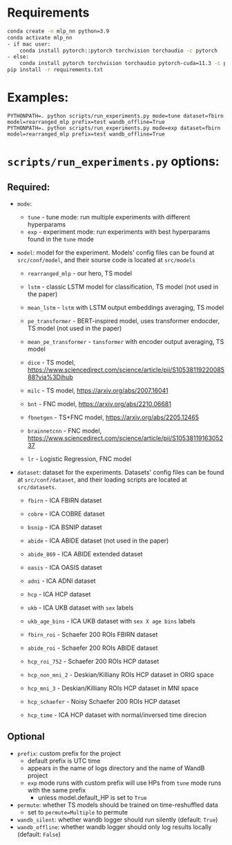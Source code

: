 # Requirements

```bash
conda create -n mlp_nn python=3.9
conda activate mlp_nn
- if mac user:
    conda install pytorch::pytorch torchvision torchaudio -c pytorch
- else:
    conda install pytorch torchvision torchaudio pytorch-cuda=11.3 -c pytorch -c nvidia
pip install -r requirements.txt
```

# Examples:
```
PYTHONPATH=. python scripts/run_experiments.py mode=tune dataset=fbirn model=rearranged_mlp prefix=test wandb_offline=True
PYTHONPATH=. python scripts/run_experiments.py mode=exp dataset=fbirn model=rearranged_mlp prefix=test wandb_offline=True
```

# `scripts/run_experiments.py` options:
## Required:
- `mode`: 
    - `tune` - tune mode: run multiple experiments with different hyperparams
    - `exp` - experiment mode: run experiments with best hyperparams found in the `tune` mode

- `model`: model for the experiment. Models' config files can be found at `src/conf/model`, and their sourse code is located at `src/models`
    - `rearranged_mlp` - our hero, TS model
    - `lstm` - classic LSTM model for classification, TS model (not used in the paper)
    - `mean_lstm` - `lstm` with LSTM output embeddings averaging, TS model
    - `pe_transformer` - BERT-inspired model, uses transformer endocder, TS model (not used in the paper)
    - `mean_pe_transformer` - `tansformer` with encoder output averaging, TS model

    - `dice` - TS model, https://www.sciencedirect.com/science/article/pii/S1053811922008588?via%3Dihub
    - `milc` - TS model, https://arxiv.org/abs/2007.16041 

    - `bnt` - FNC model, https://arxiv.org/abs/2210.06681
    - `fbnetgen` - TS+FNC model, https://arxiv.org/abs/2205.12465
    - `brainnetcnn` - FNC model, https://www.sciencedirect.com/science/article/pii/S1053811916305237
    - `lr` - Logistic Regression, FNC model

- `dataset`: dataset for the experiments. Datasets' config files can be found at `src/conf/dataset`, and their loading scripts are located at `src/datasets`.
    - `fbirn` - ICA FBIRN dataset
    - `cobre` - ICA COBRE dataset
    - `bsnip` - ICA BSNIP dataset
    - `abide` - ICA ABIDE dataset (not used in the paper)
    - `abide_869` - ICA ABIDE extended dataset
    - `oasis` - ICA OASIS dataset
    - `adni` - ICA ADNI dataset
    - `hcp` - ICA HCP dataset
    - `ukb` - ICA UKB dataset with `sex` labels
    - `ukb_age_bins` - ICA UKB dataset with `sex X age bins` labels

    - `fbirn_roi` - Schaefer 200 ROIs FBIRN dataset
    - `abide_roi` - Schaefer 200 ROIs ABIDE dataset
    - `hcp_roi_752` - Schaefer 200 ROIs HCP dataset

    - `hcp_non_mni_2` - Deskian/Killiany ROIs HCP dataset in ORIG space
    - `hcp_mni_3` - Deskian/Killiany ROIs HCP dataset in MNI space
    - `hcp_schaefer` - Noisy Schaefer 200 ROIs HCP dataset
    - `hcp_time` - ICA HCP dataset with normal/inversed time direcion

## Optional
- `prefix`: custom prefix for the project
    - default prefix is UTC time
    - appears in the name of logs directory and the name of WandB project
    - `exp` mode runs with custom prefix will use HPs from `tune` mode runs with the same prefix
        - unless model.default_HP is set to `True`
- `permute`: whether TS models should be trained on time-reshuffled data
    - set to `permute=Multiple` to permute
- `wandb_silent`: whether wandb logger should run silently (default: `True`)
- `wandb_offline`: whether wandb logger should only log results locally (default: `False`)

